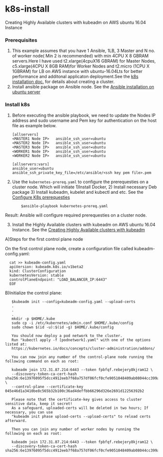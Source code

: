 # k8s-install
Creating Highly Available clusters with kubeadm on AWS ubuntu 16.04 Instance

### Prerequisites

1) This example assumes that you have 1 Ansible, 1LB, 3 Master and N no. of worker node( Min 2 is recommended) with min 4CPU X 8 GBRAM servers.Here I have used t2.xlarge(4cpuX16 GBRAM) for Master Nodes, c5.xlarge(4CPU X 8GB RAM)for Worker Nodes and t2.micro (1CPU X 1GBRAM) for LB on AWS instance with ubuntu-16.04Lts for better performance and additonal applicaton deployment.See the [k8s installation doc.](https://kubernetes.io/docs/setup/production-environment/tools/kubeadm/high-availability/) for details about creating a cluster.
2) Install ansible package on Ansible node. See the [Ansible installation on ubuntu server](https://docs.ansible.com/ansible/latest/installation_guide/intro_installation.html#latest-releases-via-apt-ubuntu) 

### Install k8s

1. Before executing the ansible playbook, we need to update the Nodes IP address and sudo username and Pem key for authentication on the host file as example below.

    ```
    [allservers]
    <MASTER1 Node IP>	ansible_ssh_user=ubuntu
    <MASTER2 Node IP> 	ansible_ssh_user=ubuntu
    <MASTER3 Node IP> 	ansible_ssh_user=ubuntu
    <WORKER1 Node IP> 	ansible_ssh_user=ubuntu
    <WORKER2 Node IP>	ansible_ssh_user=ubuntu

    [allservers:vars]
    ansible_user=ubuntu
    ansible_ssh_private_key_file=/etc/ansible/<ssh key pem file>.pem
    ```

2. Use the `kubernetes-prereq.yaml` to configure the prerequesties on a cluster node. Which will initiate 1)Install Docker, 2) Install necessary Deb package 3) Install kubeadm, kubelet and kubectl and etc.
See the [Configure K8s prerequesties](https://github.com/senthil2kumars/K8s-mStakx-Level2-Test/tree/master/k8s-install-Prerequisites) 
    ```
        $ansible-playbook kubernetes-prereq.yaml
    ```
  Result: Ansible will configure required prerequesties on a cluster node.

3. Install the Highly Available clusters with kubeadm on AWS ubuntu 16.04 Instance. See the [Creating Highly Available clusters with kubeadm](https://kubernetes.io/docs/setup/production-environment/tools/kubeadm/high-availability/) 

A)Steps for the first control plane node

  On the first control plane node, create a configuration file called kubeadm-config.yaml:
  
  
  ```
    cat >> kubeadm-config.yaml
    apiVersion: kubeadm.k8s.io/v1beta2
    kind: ClusterConfiguration
    kubernetesVersion: stable
    controlPlaneEndpoint: "LOAD_BALANCER_IP:6443"
    EOF
  ```
 B)Initialize the control plane:
    
 ```
    $kubeadm init --config=kubeadm-config.yaml --upload-certs
    .
    .
    .
    mkdir -p $HOME/.kube
    sudo cp -i /etc/kubernetes/admin.conf $HOME/.kube/config
    sudo chown $(id -u):$(id -g) $HOME/.kube/config

    You should now deploy a pod network to the cluster.
    Run "kubectl apply -f [podnetwork].yaml" with one of the options listed at:
    https://kubernetes.io/docs/concepts/cluster-administration/addons/

    You can now join any number of the control-plane node running the following command on each as root:

    kubeadm join 172.31.87.214:6443 --token fpbfqf.rebejery8kjram12 \
    --discovery-token-ca-cert-hash sha256:6e13976095f5dcc4912eeb7f68a757df06fcf0cfe9051048409ab08044cc399a \
    --control-plane --certificate-key 045e46d1a3410be8c565b32b100c36ad4deffbb66296d326e2691d12256392b2

    Please note that the certificate-key gives access to cluster sensitive data, keep it secret!
    As a safeguard, uploaded-certs will be deleted in two hours; If necessary, you can use 
    "kubeadm init phase upload-certs --upload-certs" to reload certs afterward.

    Then you can join any number of worker nodes by running the following on each as root:

    kubeadm join 172.31.87.214:6443 --token fpbfqf.rebejery8kjram12 \
    --discovery-token-ca-cert-hash sha256:6e13976095f5dcc4912eeb7f68a757df06fcf0cfe9051048409ab08044cc399a 
```
    
  
